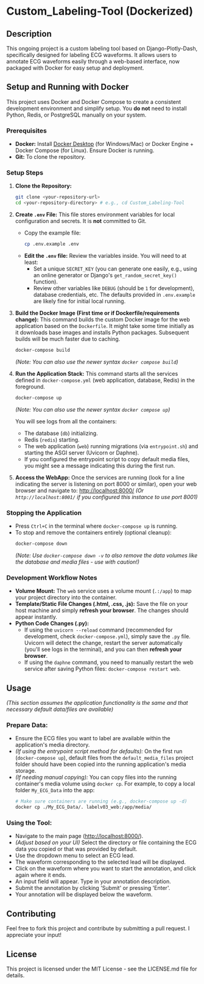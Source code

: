 # Custom_Labeling-Tool (Dockerized)

## Description
This ongoing project is a custom labeling tool based on Django-Plotly-Dash, specifically designed for labeling ECG waveforms. It allows users to annotate ECG waveforms easily through a web-based interface, now packaged with Docker for easy setup and deployment.

## Setup and Running with Docker

This project uses Docker and Docker Compose to create a consistent development environment and simplify setup. You **do not** need to install Python, Redis, or PostgreSQL manually on your system.

### Prerequisites
*   **Docker:** Install [Docker Desktop](https://www.docker.com/products/docker-desktop/) (for Windows/Mac) or Docker Engine + Docker Compose (for Linux). Ensure Docker is running.
*   **Git:** To clone the repository.

### Setup Steps

1.  **Clone the Repository:**
    ```bash
    git clone <your-repository-url>
    cd <your-repository-directory> # e.g., cd Custom_Labeling-Tool
    ```

2.  **Create `.env` File:**
    This file stores environment variables for local configuration and secrets. It is **not** committed to Git.
    *   Copy the example file:
        ```bash
        cp .env.example .env
        ```
    *   **Edit the `.env` file:** Review the variables inside. You will need to at least:
        *   Set a unique `SECRET_KEY` (you can generate one easily, e.g., using an online generator or Django's `get_random_secret_key()` function).
        *   Review other variables like `DEBUG` (should be `1` for development), database credentials, etc. The defaults provided in `.env.example` are likely fine for initial local running.

3.  **Build the Docker Image (First time or if Dockerfile/requirements change):**
    This command builds the custom Docker image for the web application based on the `Dockerfile`. It might take some time initially as it downloads base images and installs Python packages. Subsequent builds will be much faster due to caching.
    ```bash
    docker-compose build
    ```
    *(Note: You can also use the newer syntax `docker compose build`)*

4.  **Run the Application Stack:**
    This command starts all the services defined in `docker-compose.yml` (web application, database, Redis) in the foreground.
    ```bash
    docker-compose up
    ```
    *(Note: You can also use the newer syntax `docker compose up`)*

    You will see logs from all the containers:
    *   The database (`db`) initializing.
    *   Redis (`redis`) starting.
    *   The web application (`web`) running migrations (via `entrypoint.sh`) and starting the ASGI server (Uvicorn or Daphne).
    *   If you configured the entrypoint script to copy default media files, you might see a message indicating this during the first run.

5.  **Access the WebApp:**
    Once the services are running (look for a line indicating the server is listening on port 8000 or similar), open your web browser and navigate to:
    [http://localhost:8000/](http://localhost:8000/)
    *(Or `http://localhost:8001/` if you configured this instance to use port 8001)*

### Stopping the Application

*   Press `Ctrl+C` in the terminal where `docker-compose up` is running.
*   To stop and remove the containers entirely (optional cleanup):
    ```bash
    docker-compose down
    ```
    *(Note: Use `docker-compose down -v` to also remove the data volumes like the database and media files - use with caution!)*

### Development Workflow Notes
*   **Volume Mount:** The `web` service uses a volume mount (`.:/app`) to map your project directory into the container.
*   **Template/Static File Changes (.html, .css, .js):** Save the file on your host machine and simply **refresh your browser**. The changes should appear instantly.
*   **Python Code Changes (.py):**
    *   If using the `uvicorn --reload` command (recommended for development, check `docker-compose.yml`), simply save the `.py` file. Uvicorn will detect the change, restart the server automatically (you'll see logs in the terminal), and you can then **refresh your browser**.
    *   If using the `daphne` command, you need to manually restart the web service after saving Python files: `docker-compose restart web`.

## Usage

*(This section assumes the application functionality is the same and that necessary default data/files are available)*

### Prepare Data:
*   Ensure the ECG files you want to label are available within the application's media directory.
*   *(If using the entrypoint script method for defaults):* On the first run (`docker-compose up`), default files from the `default_media_files` project folder should have been copied into the running application's media storage.
*   *(If needing manual copying):* You can copy files into the running container's media volume using `docker cp`. For example, to copy a local folder `My_ECG_Data` into the app:
    ```bash
    # Make sure containers are running (e.g., docker-compose up -d)
    docker cp ./My_ECG_Data/. labelv03_web:/app/media/
    ```

### Using the Tool:
*   Navigate to the main page ([http://localhost:8000/](http://localhost:8000/)).
*   *(Adjust based on your UI)* Select the directory or file containing the ECG data you copied or that was provided by default.
*   Use the dropdown menu to select an ECG lead.
*   The waveform corresponding to the selected lead will be displayed.
*   Click on the waveform where you want to start the annotation, and click again where it ends.
*   An input field will appear. Type in your annotation description.
*   Submit the annotation by clicking 'Submit' or pressing 'Enter'.
*   Your annotation will be displayed below the waveform.

## Contributing
Feel free to fork this project and contribute by submitting a pull request. I appreciate your input!

## License
This project is licensed under the MIT License - see the LICENSE.md file for details.
